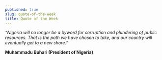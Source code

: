 ```yaml
---
published: true
slug: quote-of-the-week
title: Quote of the Week
---
```

_“Nigeria will no longer be a byword for corruption and plundering of public resources. That is the path we have chosen to take, and our country will eventually get to a new shore.”_

   **Muhammadu Buhari (President of Nigeria)**
